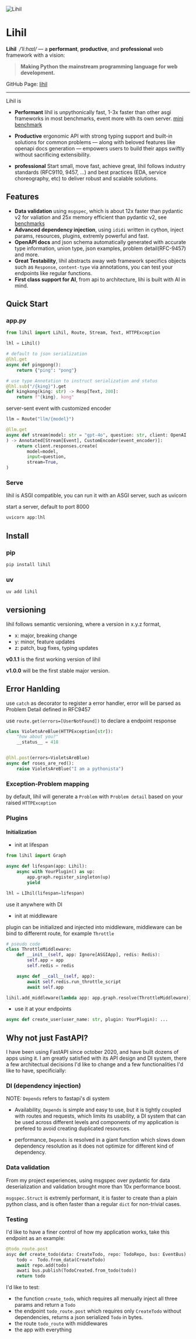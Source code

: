 ![Lihil](docs/lihil_logo_transparent.png)

# Lihil
**Lihil** &nbsp;*/ˈliːhaɪl/* — a **performant**, **productive**, and **professional** web framework with a vision:

> **Making Python the mainstream programming language for web development.**

GitHub Page: [lihil](https://github.com/raceychan/lihil)

---

Lihil is

- **Performant** lihil is unpythonically fast, 1-3x faster than other asgi frameworks in most benchmarks, event more with its own server. [mini benchmark](docs/simple_bench.md)

- **Productive** ergonomic API with strong typing support and built-in solutions for common problems — along with beloved features like openapi docs generation — empowers users to build their apps swiftly without sacrificing extensibility.

- **professional** Start small, move fast, achieve great, lihil follows industry standards (RFC9110, 9457, ...) and best practices (EDA, service choreography, etc) to deliver robust and scalable solutions.

## Features

- **Data validation** using `msgspec`, which is about 12x faster than pydantic v2 for valiation and 25x memory efficient than pydantic v2, see [benchmarks](https://jcristharif.com/msgspec/benchmarks.html)
- **Advanced dependency injection**, using `ididi` written in cython, inject params, resources, plugins, extremly powerful and fast.
- **OpenAPI docs** and json schema automatically generated with accurate type information, union type, json examples, problem detail(RFC-9457) and more.
- **Great Testability**, lihil abstracts away web framework specifics objects such as `Response`, `content-type` via  annotations, you can test your endpoints like regular functions.
- **First class support for AI**, from api to architecture, lihi is built with AI in mind.

## Quick Start

### app.py

```python
from lihil import Lihil, Route, Stream, Text, HTTPException

lhl = Lihil()

# default to json serialization
@lhl.get
async def pingpong():
    return {"ping": "pong"}

# use type Annotation to instruct serialization and status 
@lhl.sub("/{king}").get
def kingkong(king: str) -> Resp[Text, 200]:
    return f"{king}, kong"
```

server-sent event with customized encoder

```python
llm = Route("llm/{model}")

@llm.get
async def stream(model: str = "gpt-4o", question: str, client: OpenAI
) -> Annotated[Stream[Event], CustomEncoder(event_encoder)]:
    return client.responses.create(
        model=model,
        input=question,
        stream=True,
)
```

### Serve

lihil is ASGI compatible, you can run it with an ASGI server, such as uvicorn

start a server, default to port 8000

```bash
uvicorn app:lhl
```

## Install

### pip

```bash
pip install lihil
```

### uv

```bash
uv add lihil
```

## versioning

lihil follows semantic versioning, where a version in x.y.z format,

- x: major, breaking change
- y: minor, feature updates
- z: patch, bug fixes, typing updates

**v0.1.1** is the first working version of lihil

**v1.0.0** will be the first stable major version.

## Error Hanlding

use `catch` as decorator to register a error handler, error will be parsed as Problem Detail defined in RFC9457

use `route.get(errors=[UserNotFound])` to declare a endpoint response

```python
class VioletsAreBlue(HTTPException[str]):
    "how about you?"
    __status__ = 418


@lhl.post(errors=VioletsAreBlue)
async def roses_are_red():
    raise VioletsAreBlue("I am a pythonista")
```

### Exception-Problem mapping

by default, lihil will generate a `Problem` with `Problem detail` based on your raised `HTTPException`

### Plugins

#### Initialization

- init at lifespan


```python
from lihil import Graph

async def lifespan(app: Lihil):
    async with YourPlugin() as up:
        app.graph.register_singleton(up)
        yield

lhl = LIhil(lifespan=lifespan)
```

use it anywhere with DI


- init at middleware

plugin can be initialized and injected into middleware,
middleware can be bind to differernt route, for example `Throttle`

```python
# pseudo code
class ThrottleMiddleware:
    def __init__(self, app: Ignore[ASGIApp], redis: Redis):
        self.app = app
        self.redis = redis

    async def __call__(self, app):
        await self.redis.run_throttle_script
        await self.app

lihil.add_middleware(lambda app: app.graph.resolve(ThrottleMiddleware))
```

- use it at your endpoints

```python
async def create_user(user_name: str, plugin: YourPlugin): ...
```

## Why not just FastAPI?

I have been using FastAPI since october 2020, and have built dozens of apps using it.
I am greatly satisfied with its API design and DI system, there a few architectual decisions I'd like to change and a few functionalities I'd like to have, specificially:

### DI (dependency injection)

NOTE: `Depends` refers to fastapi's di system

- Availability, `Depends` is simple and easy to use, but it is tightly coupled with routes and requests, which limits its usability, a DI system that can be used across different levels and components of my application is prefered to avoid creating duplicated resources.

- performance, `Depends` is resolved in a giant function which slows down dependency resolution as it does not optimize for different kind of dependency.

### Data validation

From my project experiences, using msgspec over pydantic for data deserialization and validation brought more than 10x performance boost.

`msgspec.Struct` is extremly performant, it is faster to create than a plain python class, and is often faster than a regular `dict` for non-trivial cases.

### Testing

I'd like to have a finer control of how my application works, take this endpoint as an example:

```python
@todo_route.post
asyc def create_todo(data: CreateTodo, repo: TodoRepo, bus: EventBus) -> Resp[Todo, status.Created]:
    todo =  Todo.from_data(CreateTodo)
    await repo.add(todo)
    awati bus.publish(TodoCreated.from_todo(todo))
    return todo
```

I'd like to test:

- the function `create_todo`, which requires all menually inject all three params and return a `Todo`
- the endpoint `todo_route.post` which requires only `CreateTodo` without dependencies, returns a json serialized `Todo` in bytes.
- the route `todo_route` with middlewares
- the app with everything
